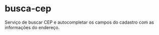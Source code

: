 # busca-cep
Serviço de buscar CEP e autocompletar os campos do cadastro com as informações do endereço.
